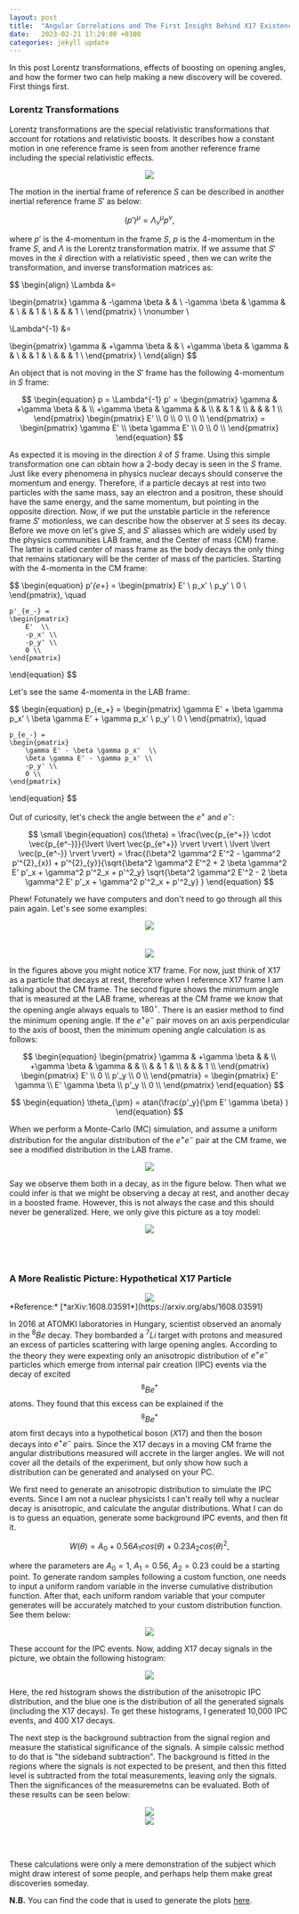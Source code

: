 ```yaml
---
layout: post
title:  "Angular Correlations and The First Insight Behind X17 Existence"
date:   2023-02-21 17:29:00 +0300
categories: jekyll update
---
```



In this post Lorentz transformations, effects of boosting on opening angles, and how the former two can help making a new discovery will be covered.  
First things first.  

### Lorentz Transformations

Lorentz transformations are the special relativistic transformations that account for rotations and relativistic boosts. It describes how a constant motion in one reference frame is seen from another reference frame including the special relativistic effects.

<div style="text-align: center"><img src="assets/images/pair_angular_correlation/frames.png" /></div>


The motion in the inertial frame of reference $S$ can be described in another inertial reference frame $S'$ as below:

$$
\begin{equation}
(p')^\mu = \Lambda^\mu_\nu p^\nu,
\end{equation}
$$

where $p'$ is the 4-momentum in the frame $S$, $p$ is the 4-momentum in the frame $S$, and $\Lambda$ is the Lorentz transformation matrix. If we assume that $S'$ moves in the $\hat{x}$ direction with a relativistic speed , then we can write the transformation, and inverse transformation matrices as:

$$
\begin{align}
\Lambda &= 

\begin{pmatrix}
    \gamma & -\gamma \beta &  &  \\
    -\gamma \beta & \gamma &  &  \\
     &  &  1 &  \\
     & & & 1 \\
\end{pmatrix} \\ \nonumber \\


\Lambda^{-1} &= 

\begin{pmatrix}
    \gamma & +\gamma \beta &  &  \\
    +\gamma \beta & \gamma &  &  \\
     &  &  1 &  \\
     & & & 1 \\
\end{pmatrix} \\
\end{align}
$$

An object that is not moving in the $S'$ frame has the following 4-momentum in $S$ frame:

$$
\begin{equation}
    p = \Lambda^{-1} p' = 
    \begin{pmatrix}
        \gamma & +\gamma \beta &  &  \\
        +\gamma \beta & \gamma &  &  \\
        &  &  1 &  \\
        & & & 1 \\
    \end{pmatrix} 
    \begin{pmatrix}
        E' \\
        0 \\
        0 \\
        0 \\
    \end{pmatrix} = 
    \begin{pmatrix}
        \gamma E'  \\
        \beta \gamma E' \\
        0 \\
        0 \\
    \end{pmatrix}
\end{equation}
$$

As expected it is moving in the direction $\hat{x}$ of $S$ frame. Using this simple transformation one can obtain how a 2-body decay is seen in the $S$ frame. Just like every phenomena in physics nuclear decays should conserve the momentum and energy. Therefore, if a particle decays at rest into two particles with the same mass, say an electron and a positron, these should have the same energy, and the same momentum, but pointing in the opposite direction. Now, if we put the unstable particle in the reference frame $S'$ motionless, we can describe how the observer at $S$ sees its decay. Before we move on let's give $S$, and $S'$ aliasses which are widely used by the physics communities LAB frame, and the Center of mass (CM) frame. The latter is called center of mass frame as the body decays the only thing that remains stationary will be the center of mass of the particles. Starting with the 4-momenta in the CM frame:

$$
\begin{equation}
    p'_{e_+} = 
    \begin{pmatrix}
        E'  \\
        p_x' \\
        p_y' \\
        0 \\
    \end{pmatrix}, \quad

    p'_{e_-} = 
    \begin{pmatrix}
        E'  \\
        -p_x' \\
        -p_y' \\
        0 \\
    \end{pmatrix}
\end{equation}
$$

Let's see the same 4-momenta in the LAB frame:

$$
\begin{equation}
    p_{e_+} = 
    \begin{pmatrix}
        \gamma E' + \beta \gamma p_x'  \\
        \beta \gamma E' + \gamma p_x' \\
        p_y' \\
        0 \\
    \end{pmatrix}, \quad

    p_{e_-} = 
    \begin{pmatrix}
        \gamma E' - \beta \gamma p_x'  \\
        \beta \gamma E' - \gamma p_x' \\
        -p_y' \\
        0 \\
    \end{pmatrix}
\end{equation}
$$

Out of curiosity, let's check the angle between the $e^+$ and $e^-$:

$$
\small
\begin{equation}
cos(\theta) = \frac{\vec{p_{e^+}} \cdot \vec{p_{e^-}}}{\lvert \lvert \vec{p_{e^+}} \rvert \rvert \ \lvert \lvert \vec{p_{e^-}} \rvert \rvert} = \frac{(\beta^2 \gamma^2 E'^2 - \gamma^2 p'^{2}_{x}) + p'^{2}_{y}}{\sqrt{\beta^2 \gamma^2 E'^2 + 2 \beta \gamma^2 E' p'_x + \gamma^2 p'^2_x + p'^2_y} \sqrt{\beta^2 \gamma^2 E'^2 - 2 \beta \gamma^2 E' p'_x + \gamma^2 p'^2_x + p'^2_y} }
\end{equation}
$$  

Phew! Fotunately we have computers and don't need to go through all this pain again. Let's see some examples:

<div style="text-align: center"><img src="assets/images/pair_angular_correlation/boost1.png" /></div>
<br/><br/>
<div style="text-align: center"><img src="assets/images/pair_angular_correlation/boost2.png" /></div>


In the figures above you might notice X17 frame. For now, just think of X17 as a particle that decays at rest, therefore when I reference X17 frame I am talking about the CM frame. The second figure shows the minimum angle that is measured at the LAB frame, whereas at the CM frame we know that the opening angle always equals to $180^\circ$. There is an easier method to find the minimum opening angle. If the $e^+e^-$ pair moves on an axis perpendicular to the axis of boost, then the minimum opening angle calculation is as follows:

$$
\begin{equation}
    \begin{pmatrix}
        \gamma & +\gamma \beta &  &  \\
        +\gamma \beta & \gamma &  &  \\
        &  &  1 &  \\
        & & & 1 \\
    \end{pmatrix} 
    \begin{pmatrix}
        E' \\
        0 \\
        p'_y \\
        0 \\
    \end{pmatrix} = 
    \begin{pmatrix}
        E' \gamma \\
        E' \gamma \beta \\
        p'_y \\
        0 \\
    \end{pmatrix}
\end{equation}
$$

$$
\begin{equation}
    \theta_{\pm} = atan(\frac{p'_y}{\pm E' \gamma \beta} )
\end{equation}
$$
  
When we perform a Monte-Carlo (MC) simulation, and assume a uniform distribution for the angular distribution of the $e^+e^-$ pair at the CM frame, we see a modified distribution in the LAB frame.

<div style="text-align: center"><img src="assets/images/pair_angular_correlation/histo1.png" /></div>



Say we observe them both in a decay, as in the figure below. Then what we could infer is that we might be observing a decay at rest, and another decay in a boosted frame. However, this is not always the case and this should never be generalized. Here, we only give this picture as a toy model:

<div style="text-align: center"><img src="assets/images/pair_angular_correlation/histo2.png" /></div>

<br><br/>
### A More Realistic Picture: Hypothetical X17 Particle

<div style="text-align: center"><img src="assets/images/pair_angular_correlation/ATOMKI.png" /></div>
*Reference:* [*arXiv:1608.03591*](https://arxiv.org/abs/1608.03591)  

In 2016 at ATOMKI laboratories in Hungary, scientist observed an anomaly in the $^8Be$ decay. They bombarded a $^7Li$ target with protons and measured an excess of particles scattering with large opening angles. According to the theory they were expexting only an anisotropic distribution of $e^+e^-$ particles which emerge from internal pair creation (IPC) events via the decay of excited $$^8Be^*$$ atoms. They found that this excess can be explained if the $$^8Be^*$$ atom first decays into a hypothetical boson ($X17$) and then the boson decays into $e^+e^-$ pairs. Since the X17 decays in a moving CM frame the angular distributions measured will accrete in the larger angles. We will not cover all the details of the experiment, but only show how such a distribution can be generated and analysed on your PC.

We first need to generate an anisotropic distribution to simulate the IPC events. Since I am not a nuclear physicists I can't really tell why a nuclear decay is anisotropic, and calculate the angular distributions. What I can do is to guess an equation, generate some background IPC events, and then fit it.

$$
\begin{equation}
W(\theta) = A_0 + 0.56A_1cos(\theta) + 0.23A_2cos(\theta)^2,
\end{equation}
$$

where the parameters are $A_0=1$, $A_1=0.56$, $A_2=0.23$ could be a starting point. To generate random samples following a custom function, one needs to input a uniform random variable in the inverse cumulative distribution function. After that, each uniform random variable that your computer generates will be accurately matched to your custom distribution function. See them below:

<div style="text-align: center"><img src="assets/images/pair_angular_correlation/custom_pdf.png" /></div>

These account for the IPC events. Now, adding X17 decay signals in the picture, we obtain the following histogram:

<div style="text-align: center"><img src="assets/images/pair_angular_correlation/histo3.png" /></div>

Here, the red histogram shows the distribution of the anisotropic IPC distribution, and the blue one is the distribution of all the generated signals (including the X17 decays). To get these histograms, I generated 10,000 IPC events, and 400 X17 decays.

The next step is the background subtraction from the signal region and measure the statistical significance of the signals. A simple calssic method to do that is "the sideband subtraction". The background is fitted in the regions where the signals is not expected to be present, and then this fitted level is subtracted from the total measurements, leaving only the signals. Then the significances of the measuremetns can be evaluated. Both of these results can be seen below:

<div style="text-align: center"><img src="assets/images/pair_angular_correlation/histo4.png" /></div>

<div style="text-align: center"><img src="assets/images/pair_angular_correlation/histo5.png" /></div>

<br><br/>

These calculations were only a mere demonstration of the subject which might draw interest of some people, and perhaps help them make great discoveries someday.
  
**N.B.** You can find the code that is used to generate the plots [here](https://www.github.com/alikaanguven/connecting-the-dots.github.io/tree/mainassets/notebooks/pair_angular_correlations).
